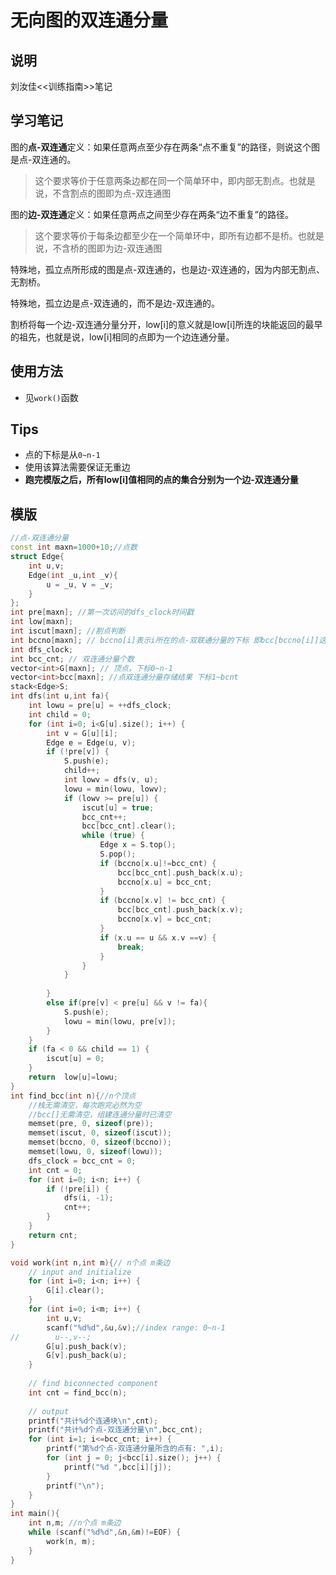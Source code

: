 # 无向图的双连通分量

## 说明
刘汝佳<<训练指南>>笔记

## 学习笔记
图的**点-双连通**定义：如果任意两点至少存在两条“点不重复”的路径，则说这个图是点-双连通的。

>这个要求等价于任意两条边都在同一个简单环中，即内部无割点。也就是说，不含割点的图即为点-双连通图

图的**边-双连通**定义：如果任意两点之间至少存在两条“边不重复”的路径。

>这个要求等价于每条边都至少在一个简单环中，即所有边都不是桥。也就是说，不含桥的图即为边-双连通图

特殊地，孤立点所形成的图是点-双连通的，也是边-双连通的，因为内部无割点、无割桥。

特殊地，孤立边是点-双连通的，而不是边-双连通的。

割桥将每一个边-双连通分量分开，low[i]的意义就是low[i]所连的块能返回的最早的祖先，也就是说，low[i]相同的点即为一个边连通分量。

## 使用方法
* 见`work()`函数

## Tips
* 点的下标是从`0~n-1`
* 使用该算法需要保证无重边
* **跑完模版之后，所有low[i]值相同的点的集合分别为一个边-双连通分量**

## 模版
```C++
//点-双连通分量
const int maxn=1000+10;//点数
struct Edge{
    int u,v;
    Edge(int _u,int _v){
        u = _u, v = _v;
    }
};
int pre[maxn]; //第一次访问的dfs_clock时间戳
int low[maxn];
int iscut[maxn]; //割点判断
int bccno[maxn]; // bccno[i]表示i所在的点-双联通分量的下标 即bcc[bccno[i]]这个连通分量集合中含有i这个点 对于割顶来讲没有意义，因为他属于多个点-双联通分量
int dfs_clock;
int bcc_cnt; // 双连通分量个数
vector<int>G[maxn]; // 顶点，下标0~n-1
vector<int>bcc[maxn]; //点双连通分量存储结果 下标1~bcnt
stack<Edge>S;
int dfs(int u,int fa){
    int lowu = pre[u] = ++dfs_clock;
    int child = 0;
    for (int i=0; i<G[u].size(); i++) {
        int v = G[u][i];
        Edge e = Edge(u, v);
        if (!pre[v]) {
            S.push(e);
            child++;
            int lowv = dfs(v, u);
            lowu = min(lowu, lowv);
            if (lowv >= pre[u]) {
                iscut[u] = true;
                bcc_cnt++;
                bcc[bcc_cnt].clear();
                while (true) {
                    Edge x = S.top();
                    S.pop();
                    if (bccno[x.u]!=bcc_cnt) {
                        bcc[bcc_cnt].push_back(x.u);
                        bccno[x.u] = bcc_cnt;
                    }
                    if (bccno[x.v] != bcc_cnt) {
                        bcc[bcc_cnt].push_back(x.v);
                        bccno[x.v] = bcc_cnt;
                    }
                    if (x.u == u && x.v ==v) {
                        break;
                    }
                }
            }
            
        }
        else if(pre[v] < pre[u] && v != fa){
            S.push(e);
            lowu = min(lowu, pre[v]);
        }
    }
    if (fa < 0 && child == 1) {
        iscut[u] = 0;
    }
    return  low[u]=lowu;
}
int find_bcc(int n){//n个顶点
    //栈无需清空，每次跑完必然为空
    //bcc[]无需清空，组建连通分量时已清空
    memset(pre, 0, sizeof(pre));
    memset(iscut, 0, sizeof(iscut));
    memset(bccno, 0, sizeof(bccno));
    memset(lowu, 0, sizeof(lowu));
    dfs_clock = bcc_cnt = 0;
    int cnt = 0;
    for (int i=0; i<n; i++) {
        if (!pre[i]) {
            dfs(i, -1);
            cnt++;
        }
    }
    return cnt;
}

void work(int n,int m){// n个点 m条边
    // input and initialize
    for (int i=0; i<n; i++) {
        G[i].clear();
    }
    for (int i=0; i<m; i++) {
        int u,v;
        scanf("%d%d",&u,&v);//index range: 0~n-1
//        u--,v--;
        G[u].push_back(v);
        G[v].push_back(u);
    }
    
    // find biconnected component
    int cnt = find_bcc(n);
    
    // output
    printf("共计%d个连通块\n",cnt);
    printf("共计%d个点-双连通分量\n",bcc_cnt);
    for (int i=1; i<=bcc_cnt; i++) {
        printf("第%d个点-双连通分量所含的点有: ",i);
        for (int j = 0; j<bcc[i].size(); j++) {
            printf("%d ",bcc[i][j]);
        }
        printf("\n");
    }
}
int main(){
    int n,m; //n个点 m条边
    while (scanf("%d%d",&n,&m)!=EOF) {
        work(n, m);
    }
}

```